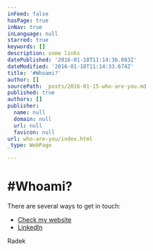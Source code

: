 ```yaml
---
inFeed: false
hasPage: true
inNav: true
inLanguage: null
starred: true
keywords: []
description: some links
datePublished: '2016-01-18T11:14:36.083Z'
dateModified: '2016-01-18T11:14:33.674Z'
title: '#Whoami?'
author: []
sourcePath: _posts/2016-01-15-who-are-you.md
published: true
authors: []
publisher:
  name: null
  domain: null
  url: null
  favicon: null
url: who-are-you/index.html
_type: WebPage

---
```

# \#Whoami?

There are several ways to get in touch:

* [Check my website][0]
* [LinkedIn][1]

Radek

[0]: http://www.zagwozdka.com/
[1]: https://pl.linkedin.com/in/stankiewicz